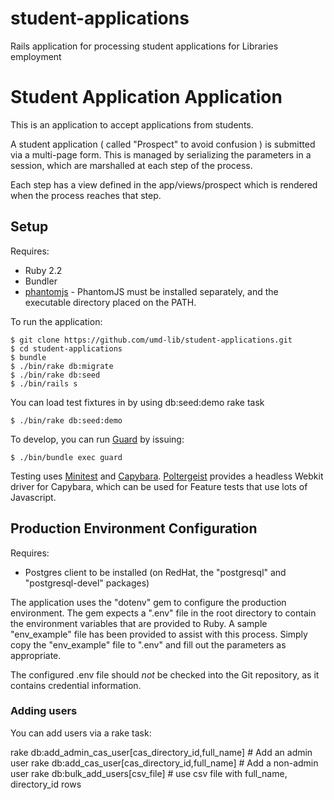 # student-applications

Rails application for processing student applications for Libraries employment

# Student Application Application

This is an application to accept applications from students. 

A student application ( called "Prospect" to avoid confusion ) is submitted via a multi-page form. This
is managed by serializing the parameters in a session, which are marshalled at each step of the process.

Each step has a view defined in the app/views/prospect which is rendered when the process reaches that step. 


## Setup 

Requires:

* Ruby 2.2
* Bundler
* [phantomjs](http://phantomjs.org/) - PhantomJS must be installed separately, and the executable directory placed on the PATH.


To run the application:

```
$ git clone https://github.com/umd-lib/student-applications.git
$ cd student-applications
$ bundle
$ ./bin/rake db:migrate
$ ./bin/rake db:seed
$ ./bin/rails s
```

You can load test fixtures in by using db:seed:demo rake task

```
$ ./bin/rake db:seed:demo
```


To develop, you can run [Guard](https://github.com/guard/guard) by issuing:

```
$ ./bin/bundle exec guard
```

Testing uses [Minitest](https://github.com/seattlerb/minitest) and [Capybara](https://github.com/jnicklas/capybara).
[Poltergeist](https://github.com/teampoltergeist/poltergeist) provides a headless Webkit driver for Capybara, which
can be used for Feature tests that use lots of Javascript. 

## Production Environment Configuration

Requires:

* Postgres client to be installed (on RedHat, the "postgresql" and 
"postgresql-devel" packages)

The application uses the "dotenv" gem to configure the production environment.
The gem expects a ".env" file in the root directory to contain the environment
variables that are provided to Ruby. A sample "env_example" file has been
provided to assist with this process. Simply copy the "env_example" file to
".env" and fill out the parameters as appropriate.

The configured .env file should _not_ be checked into the Git repository, as it
contains credential information.

### Adding users

You can add users via a rake task: 

rake db:add_admin_cas_user[cas_directory_id,full_name]  # Add an admin user
rake db:add_cas_user[cas_directory_id,full_name]        # Add a non-admin user
rake db:bulk_add_users[csv_file]  # use csv file with full_name, directory_id rows 
